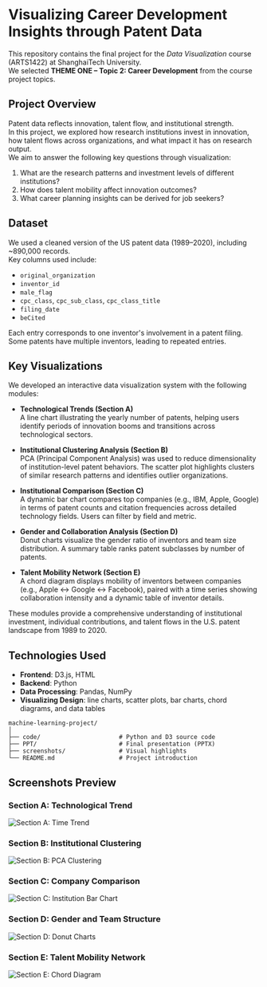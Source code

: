 # Visualizing Career Development Insights through Patent Data
This repository contains the final project for the *Data Visualization* course (ARTS1422) at ShanghaiTech University.  
We selected **THEME ONE – Topic 2: Career Development** from the course project topics.

## Project Overview
Patent data reflects innovation, talent flow, and institutional strength.  
In this project, we explored how research institutions invest in innovation, how talent flows across organizations, and what impact it has on research output.  
We aim to answer the following key questions through visualization:

1. What are the research patterns and investment levels of different institutions?
2. How does talent mobility affect innovation outcomes?
3. What career planning insights can be derived for job seekers?

## Dataset
We used a cleaned version of the US patent data (1989–2020), including ~890,000 records.  
Key columns used include:
- `original_organization`
- `inventor_id`
- `male_flag`
- `cpc_class`, `cpc_sub_class`, `cpc_class_title`
- `filing_date`
- `beCited`

Each entry corresponds to one inventor's involvement in a patent filing. Some patents have multiple inventors, leading to repeated entries.

## Key Visualizations
We developed an interactive data visualization system with the following modules:
- **Technological Trends (Section A)**  
  A line chart illustrating the yearly number of patents, helping users identify periods of innovation booms and transitions across technological sectors.

- **Institutional Clustering Analysis (Section B)**  
  PCA (Principal Component Analysis) was used to reduce dimensionality of institution-level patent behaviors. The scatter plot highlights clusters of similar research patterns and identifies outlier organizations.

- **Institutional Comparison (Section C)**  
  A dynamic bar chart compares top companies (e.g., IBM, Apple, Google) in terms of patent counts and citation frequencies across detailed technology fields. Users can filter by field and metric.

- **Gender and Collaboration Analysis (Section D)**  
  Donut charts visualize the gender ratio of inventors and team size distribution. A summary table ranks patent subclasses by number of patents.

- **Talent Mobility Network (Section E)**  
  A chord diagram displays mobility of inventors between companies (e.g., Apple ↔ Google ↔ Facebook), paired with a time series showing collaboration intensity and a dynamic table of inventor details.

These modules provide a comprehensive understanding of institutional investment, individual contributions, and talent flows in the U.S. patent landscape from 1989 to 2020.

## Technologies Used
- **Frontend**: D3.js, HTML
- **Backend**: Python
- **Data Processing**: Pandas, NumPy
- **Visualizing Design**: line charts, scatter plots, bar charts, chord diagrams, and data tables


```plaintext
machine-learning-project/
│
├── code/                      # Python and D3 source code
├── PPT/                       # Final presentation (PPTX)
├── screenshots/               # Visual highlights
└── README.md                  # Project introduction
```

## Screenshots Preview
### Section A: Technological Trend
![Section A: Time Trend](./screenshots/sectionA.png)

### Section B: Institutional Clustering
![Section B: PCA Clustering](./screenshots/sectionB.png)

### Section C: Company Comparison
![Section C: Institution Bar Chart](./screenshots/sectionC.png)

### Section D: Gender and Team Structure
![Section D: Donut Charts](./screenshots/sectionD.png)

### Section E: Talent Mobility Network
![Section E: Chord Diagram](./screenshots/sectionE.png)
